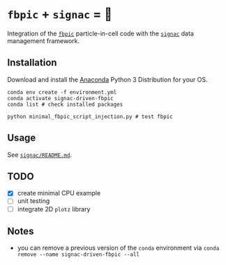 # `fbpic` + `signac` = 💓

Integration of the [`fbpic`](https://fbpic.github.io) particle-in-cell code with the [`signac`](https://signac.io) data management framework.

## Installation

Download and install the [Anaconda](https://www.anaconda.com) Python 3
Distribution for your OS.

```console
conda env create -f environment.yml
conda activate signac-driven-fbpic
conda list # check installed packages

python minimal_fbpic_script_injection.py # test fbpic
```

## Usage

See [`signac/README.md`](https://github.com/berceanu/signac-driven-fbpic/blob/master/signac/README.md).

## TODO

- [X] create minimal CPU example
- [ ] unit testing
- [ ] integrate 2D `plotz` library

## Notes

- you can remove a previous version of the `conda` environment via `conda remove --name signac-driven-fbpic --all`
